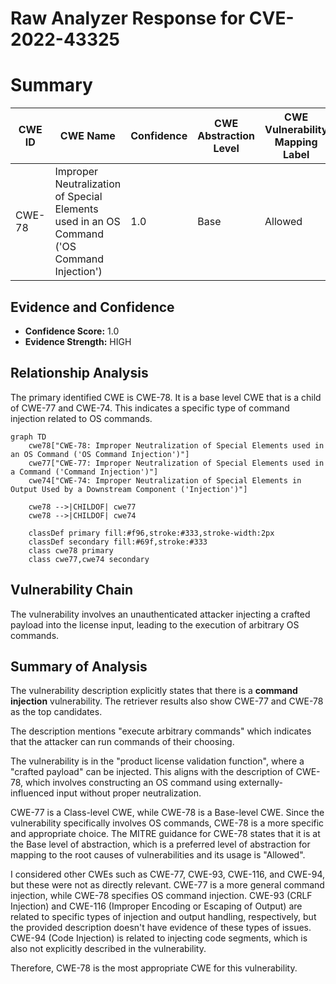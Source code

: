 # Raw Analyzer Response for CVE-2022-43325

# Summary
| CWE ID | CWE Name | Confidence | CWE Abstraction Level | CWE Vulnerability Mapping Label | CWE-Vulnerability Mapping Notes |
|---|---|---|---|---|---|
| CWE-78 | Improper Neutralization of Special Elements used in an OS Command ('OS Command Injection') | 1.0 | Base | Allowed | Primary CWE |

## Evidence and Confidence

*   **Confidence Score:** 1.0
*   **Evidence Strength:** HIGH

## Relationship Analysis
The primary identified CWE is CWE-78. It is a base level CWE that is a child of CWE-77 and CWE-74. This indicates a specific type of command injection related to OS commands.

```mermaid
graph TD
    cwe78["CWE-78: Improper Neutralization of Special Elements used in an OS Command ('OS Command Injection')"]
    cwe77["CWE-77: Improper Neutralization of Special Elements used in a Command ('Command Injection')"]
    cwe74["CWE-74: Improper Neutralization of Special Elements in Output Used by a Downstream Component ('Injection')"]
    
    cwe78 -->|CHILDOF| cwe77
    cwe78 -->|CHILDOF| cwe74
    
    classDef primary fill:#f96,stroke:#333,stroke-width:2px
    classDef secondary fill:#69f,stroke:#333
    class cwe78 primary
    class cwe77,cwe74 secondary
```

## Vulnerability Chain
The vulnerability involves an unauthenticated attacker injecting a crafted payload into the license input, leading to the execution of arbitrary OS commands.

## Summary of Analysis
The vulnerability description explicitly states that there is a **command injection** vulnerability. The retriever results also show CWE-77 and CWE-78 as the top candidates.

The description mentions "execute arbitrary commands" which indicates that the attacker can run commands of their choosing.

The vulnerability is in the "product license validation function", where a "crafted payload" can be injected. This aligns with the description of CWE-78, which involves constructing an OS command using externally-influenced input without proper neutralization.

CWE-77 is a Class-level CWE, while CWE-78 is a Base-level CWE. Since the vulnerability specifically involves OS commands, CWE-78 is a more specific and appropriate choice. The MITRE guidance for CWE-78 states that it is at the Base level of abstraction, which is a preferred level of abstraction for mapping to the root causes of vulnerabilities and its usage is "Allowed".

I considered other CWEs such as CWE-77, CWE-93, CWE-116, and CWE-94, but these were not as directly relevant. CWE-77 is a more general command injection, while CWE-78 specifies OS command injection. CWE-93 (CRLF Injection) and CWE-116 (Improper Encoding or Escaping of Output) are related to specific types of injection and output handling, respectively, but the provided description doesn't have evidence of these types of issues. CWE-94 (Code Injection) is related to injecting code segments, which is also not explicitly described in the vulnerability.

Therefore, CWE-78 is the most appropriate CWE for this vulnerability.